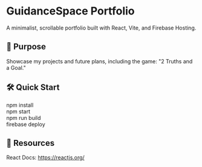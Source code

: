 # GuidanceSpace Portfolio
A minimalist, scrollable portfolio built with React, Vite, and Firebase Hosting.

## 🚀 Purpose
Showcase my projects and future plans, including the game: "2 Truths and a Goal."

## 🛠️ Quick Start
npm install  
npm start  
npm run build  
firebase deploy  

## 🔗 Resources
React Docs: https://reactjs.org/  
